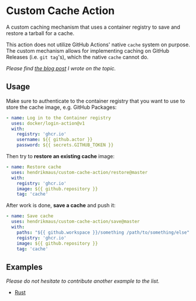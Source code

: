 # Custom Cache Action

A custom caching mechanism that uses a container registry to save and restore a tarball for a cache.

This action does not utilize GitHub Actions' native `cache` system on purpose. The custom mechanism allows for implementing caching on GitHub Releases (i.e. `git tag`'s), which the native `cache` cannot do.

*Please find [the blog post](https://blog.hendrikmaus.dev/github-actions-release-caching/) I wrote on the topic.*

## Usage

Make sure to authenticate to the container registry that you want to use to store the cache image, e.g. GitHub Packages:

```yaml
- name: Log in to the Container registry
  uses: docker/login-action@v1
  with:
    registry: 'ghcr.io'
    username: ${{ github.actor }}
    password: ${{ secrets.GITHUB_TOKEN }}
```

Then try to **restore an existing cache** image:

```yaml
- name: Restore cache
  uses: hendrikmaus/custom-cache-action/restore@master
  with:
    registry: 'ghcr.io'
    image: ${{ github.repository }}
    tag: 'cache'
```

After work is done, **save a cache** and push it:

```yaml
- name: Save cache
  uses: hendrikmaus/custom-cache-action/save@master
  with:
    paths: "${{ github.workspace }}/something /path/to/something/else"
    registry: 'ghcr.io'
    image: ${{ github.repository }}
    tag: 'cache'
```

## Examples

*Please do not hesitate to contribute another example to the list.*

- [Rust](./examples/rust.yaml)
